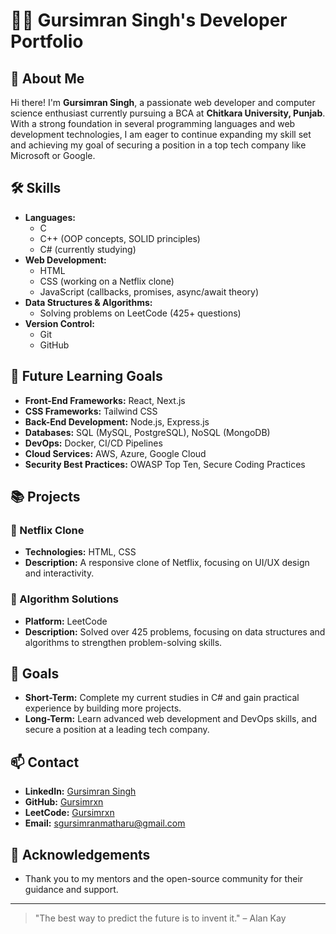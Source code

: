 # 👨‍💻 Gursimran Singh's Developer Portfolio

## 🌟 About Me
Hi there! I'm **Gursimran Singh**, a passionate web developer and computer science enthusiast currently pursuing a BCA at **Chitkara University, Punjab**. With a strong foundation in several programming languages and web development technologies, I am eager to continue expanding my skill set and achieving my goal of securing a position in a top tech company like Microsoft or Google.

## 🛠️ Skills
- **Languages:** 
  - C
  - C++ (OOP concepts, SOLID principles)
  - C# (currently studying)
- **Web Development:**
  - HTML
  - CSS (working on a Netflix clone)
  - JavaScript (callbacks, promises, async/await theory)
- **Data Structures & Algorithms:**
  - Solving problems on LeetCode (425+ questions)
- **Version Control:**
  - Git
  - GitHub

## 🚀 Future Learning Goals
- **Front-End Frameworks:** React, Next.js
- **CSS Frameworks:** Tailwind CSS
- **Back-End Development:** Node.js, Express.js
- **Databases:** SQL (MySQL, PostgreSQL), NoSQL (MongoDB)
- **DevOps:** Docker, CI/CD Pipelines
- **Cloud Services:** AWS, Azure, Google Cloud
- **Security Best Practices:** OWASP Top Ten, Secure Coding Practices

## 📚 Projects
### 🎥 Netflix Clone
- **Technologies:** HTML, CSS
- **Description:** A responsive clone of Netflix, focusing on UI/UX design and interactivity.

### 🧩 Algorithm Solutions
- **Platform:** LeetCode
- **Description:** Solved over 425 problems, focusing on data structures and algorithms to strengthen problem-solving skills.

## 🎯 Goals
- **Short-Term:** Complete my current studies in C# and gain practical experience by building more projects.
- **Long-Term:** Learn advanced web development and DevOps skills, and secure a position at a leading tech company.

## 📫 Contact
- **LinkedIn:** [Gursimran Singh](https://www.linkedin.com/in/gursimrxnsingh)
- **GitHub:** [Gursimrxn](https://github.com/gursimrxn)
- **LeetCode:** [Gursimrxn](https://leetcode.com/gursimrxn)
- **Email:** sgursimranmatharu@gmail.com

## 🙏 Acknowledgements
- Thank you to my mentors and the open-source community for their guidance and support.

---

> "The best way to predict the future is to invent it." – Alan Kay
